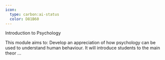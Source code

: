```yaml
---
icon:
  type: carbon:ai-status
  color: D81B60
---
```

Introduction to Psychology

This module aims to: Develop an appreciation of how psychology can be used to understand human behaviour. It will introduce students to the main theor ... 
